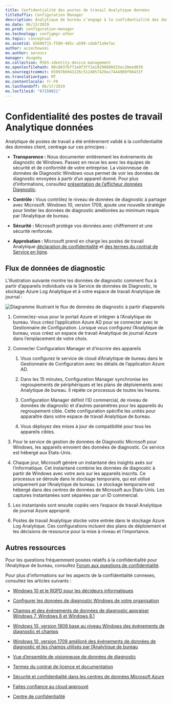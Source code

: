 ```yaml
---
title: Confidentialité des postes de travail Analytique données
titleSuffix: Configuration Manager
description: Analytique de bureau s’engage à la confidentialité des données client
ms.date: 06/13/2019
ms.prod: configuration-manager
ms.technology: configmgr-other
ms.topic: conceptual
ms.assetid: b5606f15-f589-485c-a599-cdabf1a9e7ac
author: aczechowski
ms.author: aaroncz
manager: dougeby
ms.collection: M365-identity-device-management
ms.openlocfilehash: 08c8837bf71e0f3ff2a19290880d33ac28eed039
ms.sourcegitcommit: 659976b943226c5124057429ac7444989f98433f
ms.translationtype: MT
ms.contentlocale: fr-FR
ms.lasthandoff: 06/17/2019
ms.locfileid: "67159021"
---
```

# <a name="desktop-analytics-data-privacy"></a>Confidentialité des postes de travail Analytique données

Analytique de postes de travail a été entièrement validé à la confidentialité des données client, centrage sur ces principes :

- **Transparence :** Nous documenter entièrement les événements de diagnostic de Windows. Passez en revue les avec les équipes de sécurité et de conformité de votre entreprise. La visionneuse de données de Diagnostic Windows vous permet de voir les données de diagnostic envoyées à partir d’un appareil donné. Pour plus d’informations, consultez [présentation de l’afficheur données Diagnostic](https://docs.microsoft.com/windows/configuration/diagnostic-data-viewer-overview).  

- **Contrôle :** Vous contrôlez le niveau de données de diagnostic à partager avec Microsoft. Windows 10, version 1709, ajoute une nouvelle stratégie pour limiter les données de diagnostic améliorées au minimum requis par l’Analytique de bureau.  

- **Sécurité :** Microsoft protège vos données avec chiffrement et une sécurité renforcée.  

- **Approbation :** Microsoft prend en charge les postes de travail Analytique [déclaration de confidentialité](https://privacy.microsoft.com/privacystatement) et [des termes du contrat de Service en ligne](http://www.microsoftvolumelicensing.com/DocumentSearch.aspx?Mode=3&DocumentTypeId=46).  



## <a name="diagnostic-data-flow"></a>Flux de données de diagnostic

L’illustration suivante montre les données de diagnostic comment flux à partir d’appareils individuels via le Service de données de Diagnostic, le stockage Azure Log Analytique et à votre espace de travail Analytique de journal :

![Diagramme illustrant le flux de données de diagnostic à partir d’appareils](media/da-data-flow.png)

1. Connectez-vous pour le portail Azure et intégrer à l’Analytique de bureau. Vous créez l’application Azure AD pour se connecter avec le Gestionnaire de Configuration. Lorsque vous configurez l’Analytique de bureau, vous créez un espace de travail Analytique de journal Azure dans l’emplacement de votre choix.  

2. Connecter Configuration Manager et d’inscrire des appareils  

    1. Vous configurez le service de cloud d’Analytique de bureau dans le Gestionnaire de Configuration avec les détails de l’application Azure AD.  

    2. Dans les 15 minutes, Configuration Manager synchronise les regroupements de périphériques et les plans de déploiements avec Analytique de bureau. Il répète ce processus de toutes les heures.  

    3. Configuration Manager définit l’ID commercial, de niveau de données de diagnostic et d’autres paramètres pour les appareils du regroupement cible. Cette configuration spécifie les unités pour apparaître dans votre espace de travail Analytique de bureau.  

    4. Vous déployez des mises à jour de compatibilité pour tous les appareils cibles.  

3. Pour le service de gestion de données de Diagnostic Microsoft pour Windows, les appareils envoient des données de diagnostic. Ce service est hébergé aux États-Unis.  

4. Chaque jour, Microsoft génère un instantané des insights axés sur l’informatique. Cet instantané combine les données de diagnostic à partir de Windows avec votre avis sur les appareils inscrits. Ce processus se déroule dans le stockage temporaire, qui est utilisé uniquement par l’Analytique de bureau. Le stockage temporaire est hébergé dans des centres de données de Microsoft aux États-Unis. Les captures instantanées sont séparées par un ID commercial.  

5. Les instantanés sont ensuite copiés vers l’espace de travail Analytique de journal Azure approprié.  

6. Postes de travail Analytique stocke votre entrée dans le stockage Azure Log Analytique. Ces configurations incluent des plans de déploiement et les décisions de ressource pour la mise à niveau et l’importance.  



## <a name="other-resources"></a>Autres ressources

Pour les questions fréquemment posées relatifs à la confidentialité pour l’Analytique de bureau, consultez [Forum aux questions de confidentialité](/sccm/desktop-analytics/faq#privacy).

Pour plus d’informations sur les aspects de la confidentialité connexes, consultez les articles suivants :

- [Windows 10 et le RGPD pour les décideurs informatiques](https://docs.microsoft.com/windows/privacy/gdpr-it-guidance)  

- [Configurer les données de diagnostic Windows de votre organisation](https://docs.microsoft.com/windows/privacy/configure-windows-diagnostic-data-in-your-organization)  

- [Champs et des événements de données de diagnostic appraiser Windows 7, Windows 8 et Windows 8.1](https://docs.microsoft.com/previous-versions/windows/it-pro/windows-8.1-and-8/appraiser-diagnostic-data-events-and-fields)  

- [Windows 10, version 1809 base au niveau Windows des événements de diagnostic et champs](https://docs.microsoft.com/windows/privacy/basic-level-windows-diagnostic-events-and-fields-1809)  

- [Windows 10, version 1709 amélioré des événements de données de diagnostic et les champs utilisés par l’Analytique de bureau](https://docs.microsoft.com/windows/privacy/enhanced-diagnostic-data-windows-analytics-events-and-fields)  

- [Vue d’ensemble de visionneuse de données de diagnostic](https://docs.microsoft.com/windows/privacy/diagnostic-data-viewer-overview)  

- [Termes du contrat de licence et documentation](https://www.microsoftvolumelicensing.com/DocumentSearch.aspx?Mode=3&DocumentTypeId=31)  

- [Sécurité et confidentialité dans les centres de données Microsoft Azure](https://azure.microsoft.com/global-infrastructure/)  

- [Faites confiance au cloud approuvé](https://azure.microsoft.com/overview/trusted-cloud/)  

- [Centre de confidentialité](https://www.microsoft.com/trustcenter)  
